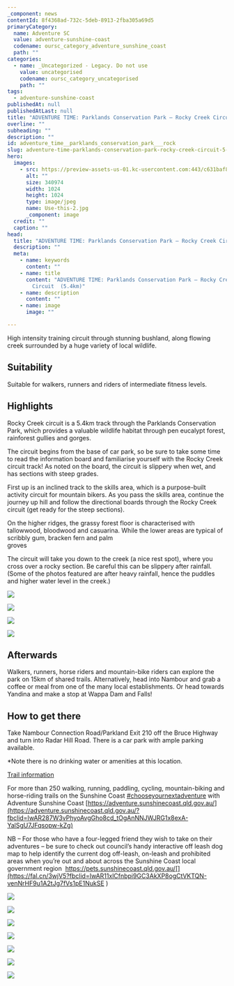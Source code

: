 ```yaml
---
_component: news
contentId: 8f4368ad-732c-5deb-8913-2fba305a69d5
primaryCategory:
  name: Adventure SC
  value: adventure-sunshine-coast
  codename: oursc_category_adventure_sunshine_coast
  path: ""
categories:
  - name: _Uncategorized - Legacy. Do not use
    value: uncategorised
    codename: oursc_category_uncategorised
    path: ""
tags:
  - adventure-sunshine-coast
publishedAt: null
publishedAtLast: null
title: "ADVENTURE TIME: Parklands Conservation Park – Rocky Creek Circuit  (5.4km)"
overline: ""
subheading: ""
description: ""
id: adventure_time__parklands_conservation_park___rock
slug: adventure-time-parklands-conservation-park-rocky-creek-circuit-5-4km
hero:
  images:
    - src: https://preview-assets-us-01.kc-usercontent.com:443/c631baf8-1b46-001f-580c-d0001b68b4a8/626fa359-dbed-48dd-9ec8-b3ab9bd56f32/Use-this-2.jpg
      alt: ""
      size: 340974
      width: 1024
      height: 1024
      type: image/jpeg
      name: Use-this-2.jpg
      _component: image
  credit: ""
  caption: ""
head:
  title: "ADVENTURE TIME: Parklands Conservation Park – Rocky Creek Circuit  (5.4km)"
  description: ""
  meta:
    - name: keywords
      content: ""
    - name: title
      content: "ADVENTURE TIME: Parklands Conservation Park – Rocky Creek
        Circuit  (5.4km)"
    - name: description
      content: ""
    - name: image
      image: ""

---
```

High intensity training circuit through stunning bushland, along flowing creek surrounded by a huge variety of local wildlife.

## Suitability

Suitable for walkers, runners and riders of intermediate fitness levels.

## Highlights

Rocky Creek circuit is a 5.4km track through the Parklands Conservation Park, which provides a valuable wildlife habitat through pen eucalypt forest, rainforest gullies and gorges.                                                                            

The circuit begins from the base of car park, so be sure to take some time to read the information board and familiarise yourself with the Rocky Creek circuit track! As noted on the board, the circuit is slippery when wet, and has sections with steep grades.

First up is an inclined track to the skills area, which is a purpose-built activity circuit for mountain bikers. As you pass the skills area, continue the journey up hill and follow the directional boards through the Rocky Creek circuit (get ready for the steep sections).

On the higher ridges, the grassy forest floor is characterised with tallowwood, bloodwood and casuarina. While the lower areas are typical of scribbly gum, bracken fern and palm groves                                                                            

The circuit will take you down to the creek (a nice rest spot), where you cross over a rocky section. Be careful this can be slippery after rainfall. (Some of the photos featured are after heavy rainfall, hence the puddles and higher water level in the creek.)

![](https://preview-assets-us-01.kc-usercontent.com:443/c631baf8-1b46-001f-580c-d0001b68b4a8/2599ac11-6ff7-4d59-b0ee-7839d10aeba4/use-this-10.jpg)

![](https://preview-assets-us-01.kc-usercontent.com:443/c631baf8-1b46-001f-580c-d0001b68b4a8/99a92953-e49a-4f60-9cb5-126da3dca732/use-this-8-922x1024.jpg)

![](https://preview-assets-us-01.kc-usercontent.com:443/c631baf8-1b46-001f-580c-d0001b68b4a8/b65891fe-8d15-4857-9b58-ed14ff14cdcd/Use-this-9-922x1024.jpg)

![](https://preview-assets-us-01.kc-usercontent.com:443/c631baf8-1b46-001f-580c-d0001b68b4a8/aa977285-e1e8-4b72-99bc-c58f58793dc1/Use-this-instead-922x1024.jpg)

## Afterwards

Walkers, runners, horse riders and mountain-bike riders can explore the park on 15km of shared trails. Alternatively, head into Nambour and grab a coffee or meal from one of the many local establishments. Or head towards Yandina and make a stop at Wappa Dam and Falls!

## How to get there

Take Nambour Connection Road/Parkland Exit 210 off the Bruce Highway and turn into Radar Hill Road. There is a car park with ample parking available.                                       

\*Note there is no drinking water or amenities at this location.

[Trail information](https://bit.ly/3J0mPgN)


For more than 250 walking, running, paddling, cycling, mountain-biking and horse-riding trails on the Sunshine Coast [#chooseyournextadventure](https://www.facebook.com/hashtag/chooseyournextadventure?__eep__=6&__cft__%5b0%5d=AZWi3VKva5Q_6FG90mdcY1Vmn0DywzT76yW0XkIheCC_M6c_4XD6L78om6mX-yPlHWJRUszVtPfJdKe2V1Ty9i13RwRGIXXZaRyhqfB5JkLm_l0Gn2xD69d2vBRhNmlbLcs&__tn__=*NK-R)
&#x20;with Adventure Sunshine Coast [https://adventure.sunshinecoast.qld.gov.au/](https://adventure.sunshinecoast.qld.gov.au/?fbclid=IwAR287W3vPhyoAvgGho8cd_tOgAnNNJWJRG1x8exA-YalSgU7JFqsopw-kZg)


NB – For those who have a four-legged friend they wish to take on their adventures – be sure to check out council’s handy interactive off leash dog map to help identify the current dog off-leash, on-leash and prohibited areas when you’re out and about across the Sunshine Coast local government region  <https://pets.sunshinecoast.qld.gov.au/[](https://fal.cn/3wjV5?fbclid=IwAR11xlCfnbpi9GC3AkXP8ogCtVKTQN-venNrHF9u1A2tJg7fVs1pE1NukSE>
)

![](https://preview-assets-us-01.kc-usercontent.com:443/c631baf8-1b46-001f-580c-d0001b68b4a8/c5ccab71-296a-44c4-b8d3-be4fe6e1dd87/use-this-7-922x1024.jpg)

![](https://preview-assets-us-01.kc-usercontent.com:443/c631baf8-1b46-001f-580c-d0001b68b4a8/61e5877b-9506-4c7f-b64a-7e56ccd803f5/Use-this-11-922x1024.jpg)

![](https://preview-assets-us-01.kc-usercontent.com:443/c631baf8-1b46-001f-580c-d0001b68b4a8/804046fc-ec3c-4b0c-ba6e-8e6569b50896/63359_Entrance_edited-01-922x1024.jpg)

![](https://preview-assets-us-01.kc-usercontent.com:443/c631baf8-1b46-001f-580c-d0001b68b4a8/26a029a3-4a75-4eda-be3a-e224e9033c9f/Capture-1024x835.jpg)

![](https://preview-assets-us-01.kc-usercontent.com:443/c631baf8-1b46-001f-580c-d0001b68b4a8/4c57622c-ed16-48a6-9a97-798fa5adbee4/Use-this-4-922x1024.jpg)

![](https://preview-assets-us-01.kc-usercontent.com:443/c631baf8-1b46-001f-580c-d0001b68b4a8/0e1bd4c2-b430-423d-8870-a1acaad4d495/Use-this-5.jpg)

![](https://preview-assets-us-01.kc-usercontent.com:443/c631baf8-1b46-001f-580c-d0001b68b4a8/cb748849-c969-4695-af33-38590ee4295d/Use-this-6.jpg)
